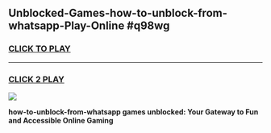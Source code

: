 
## Unblocked-Games-how-to-unblock-from-whatsapp-Play-Online #q98wg
<h3>
<a href="https://news.freeplayer.one?title=how-to-unblock-from-whatsapp&ref=3">CLICK TO PLAY</a></h3>
<hr>

<h3>
<a href="https://news.freeplayer.one?title=how-to-unblock-from-whatsapp&ref=3">CLICK 2 PLAY</a>
  
</h3>

<a href="https://news.freeplayer.one?title=how-to-unblock-from-whatsapp&ref=3"><img src="https://clearcache.store/games.png"></a>


**how-to-unblock-from-whatsapp games unblocked: Your Gateway to Fun and Accessible Online Gaming**
